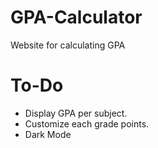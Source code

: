 # GPA-Calculator
Website for calculating GPA

# To-Do 
- Display GPA per subject.
- Customize each grade points.
- Dark Mode 

